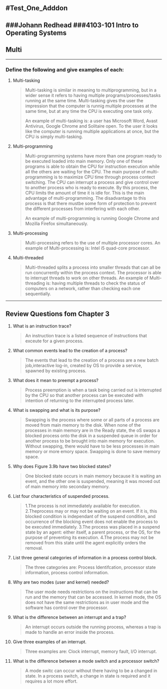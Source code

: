 #**Test_One_Adddon**
-----------------
###Johann Redhead
###4103-101 Intro to Operating Systems
-----------------

## Multi
-----------------
### Define the following and give examples of each:

1. Multi-tasking
	>Multi-tasking is similar in meaning to multiprogramming, but in a wider sense it refers to having multiple programs/processes/tasks running at the same time. Multi-tasking gives the user the impression that the computer is runnig multiple processes at the same time, but at any time the CPU is executing one task only.
	>
	>An example of multi-tasking is: a user has Microsoft Word, Avast Antivirus, Google Chrome and Solitaire open. To the user it looks like the computer is running multiple applications at once, but the CPU is simply multi-tasking.

2. Multi-programming
	>Multi-programming systems have more than one program ready to be executed loaded into main memory. Only one of these programs is able to obtain the CPU for instruction execution while all the others are waiting for the CPU. The main purpose of multi-programming is to maximize CPU time through process contect switching. The CPU can interrupt a process and give control over to another process who is ready to execute. By this process, the CPU limits the amount of time it is idle for. This is the main advantage of multi-programming. The disadvantage to this process is that there mustbe some form of protection to prevent the different processes from interfering with each other.
	>
	>An example of multi-programming is running Google Chrome and Mozilla Firefox simultaneously.
	
3. Multi-processing
	>Multi-processing refers to the use of multiple processor cores.
	>An example of Multi-processing is: Intel i5 quad-core processor.

4. Multi-threaded
	>Multi-threaded splits a process into smaller threads that can all be run concurrently within the process context. The processor is able to interrupt threads to work on other threads.
	>An example of Multi-threading is: having multiple threads to check the status of computers on a network, rather than checking each one sequentially.
	
-----------------
## Review Questions fom Chapter 3
1. What is an instruction trace?
	>An instruction trace is a listed sequence of instructions that exceute for a given process.
	
2. What common events lead to the creation of a process?
	>The events that lead to the creation of a process are a new batch job,interactive log-in, created by OS to provide a service, spawned by existing process.

3. What does it mean to preempt a process?
	>Process preemption is when a task being carried out is interrupted by the CPU so that another process can be executed with intention of returning to the interrupted process later.
	
4. What is swapping and what is its purpose?
	>Swapping is the process where some or all parts of a process are moved from main memory to the disk. When none of the processes in main memory are in the Ready state, the oS swaps a blocked process onto the disk in a suspended queue in order for another process to be brought into main memory for execution. Without swapping, there would have to be less processes in main memory or more emory space. Swapping is done to save memory space.
	
5. Why does Figure 3.9b have two blocked states?
	>One blocked state occurs in main memory because it is waiting an event, and the other one is suspended, meaning it was moved out of main memory into secondary memory.

6. List four characteristics of suspended process.
	>1.The process is not immediately available for execution.
	>2.Theprocess may or may not be waiting on an event. If it is, this blocked condition is independant of the suspend condition, and occurrence of the blocking event does not enable the process to be executed immediately.
	>3.The process was placed in a suspend state by an agent: either itself, a parent process, or the OS, for the purpose of preventing its execution.
	>4.The process may not be removed from this state until the agent explicitly orders the removal.
	
7. List three general categories of information in a process control block.
	>The three categories are: Process Identifcation, processor state information, process control information.

8. Why are two modes (user and kernel) needed?
	>The user mode needs restrictions on the instructions that can be run and the memory that can be accessed. In kernel mode, the OS does not have the same restrictions as in user mode and the software has control over the processor.

9. What is the difference between an interrupt and a trap?
	>An interrupt occurs outside the running process, whereas a trap is made to handle an error inside the process.
		
10. Give three examples of an interrupt.
	>Three examples are: Clock interrupt, memory fault, I/O interrupt.
	
11. What is the difference between a mode switch and a processor switch?
	>A mode switc can occur without there having to be a changed in state. In a process switch, a change in state is required and it requires a lot more effort.


